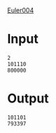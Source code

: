 [Euler004](https://www.hackerrank.com/contests/projecteuler/challenges/euler004/problem)

# Input
```
2
101110
800000
```

# Output
```
101101
793397
```